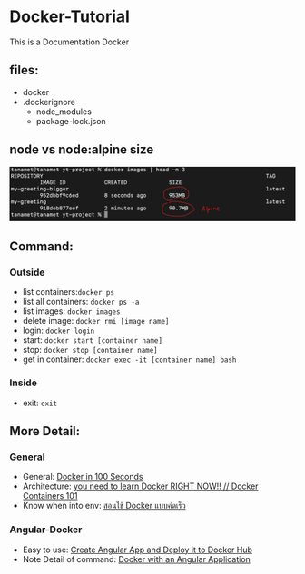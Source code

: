 # Docker-Tutorial

This is a Documentation Docker

## files:
- docker
- .dockerignore
  - node_modules
  - package-lock.json

## node vs node:alpine size
![node vs node:alpine picture](node_vs_node-alpine.png)


## Command:
### Outside
- list containers:```docker ps```
- list all containers: ```docker ps -a```
- list images: ```docker images```
- delete image: ```docker rmi [image name]```
- login: ```docker login```
- start: ```docker start [container name]```
- stop: ```docker stop [container name]```
- get in container: ```docker exec -it [container name] bash```
### Inside
- exit: ```exit```
## More Detail:
### General
  - General: [Docker in 100 Seconds](https://www.youtube.com/watch?v=Gjnup-PuquQ&ab_channel=Fireship)
  - Architecture: [you need to learn Docker RIGHT NOW!! // Docker Containers 101](https://www.youtube.com/watch?v=eGz9DS-aIeY&ab_channel=NetworkChuck)
  - Know when into env: [สอนใช้ Docker แบบค่ดเร็ว](https://www.youtube.com/watch?v=8TSvoTp3Lyo&ab_channel=Techcast)
### Angular-Docker
  - Easy to use: [Create Angular App and Deploy it to Docker Hub](https://www.youtube.com/watch?v=etA5xiX5TCA&ab_channel=freeCodeCamp.org)
  - Note Detail of command: [Docker with an Angular Application](https://www.youtube.com/watch?v=MbA71IuYUhg&ab_channel=JakeCyr)